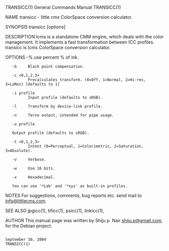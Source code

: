 TRANSICC(1)                                                                                General Commands Manual                                                                                TRANSICC(1)

NAME
       transicc - little cms ColorSpace conversion calculator.

SYNOPSIS
       transicc [options]

DESCRIPTION
       lcms is a standalone CMM engine, which deals with the color management.  It implements a fast transformation between ICC profiles.  transicc is lcms ColorSpace conversion calculator.

OPTIONS
       -%     use percent % of ink.

       -b     Black point compensation.

       -c <0,1,2,3>
              Precalculates transform. (0=Off, 1=Normal, 2=Hi-res, 3=LoRes) [defaults to 1]

       -i profile
              Input profile (defaults to sRGB).

       -l     Transform by device-link profile.

       -n     Terse output, intended for pipe usage.

       -o profile

       Output profile (defaults to sRGB).

       -t <0,1,2,3>
              Intent (0=Perceptual, 1=Colorimetric, 2=Saturation, 3=Absolute).

       -v     Verbose.

       -w     Use 16 bits.

       -x     Hexadecimal.

       You can use '*Lab' and '*xyz' as built-in profiles.

NOTES
       For suggestions, comments, bug reports etc. send mail to info@littlecms.com.

SEE ALSO
       jpgicc(1), tificc(1), psicc(1), linkicc(1),

AUTHOR
       This manual page was written by Shiju p. Nair <shiju.p@gmail.com>, for the Debian project.

                                                                                              September 30, 2004                                                                                  TRANSICC(1)
